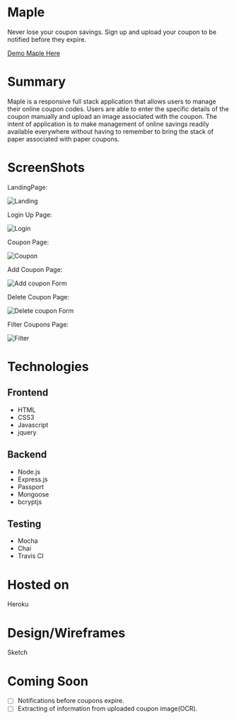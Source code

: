 # Maple
  Never lose your coupon savings. Sign up and upload your coupon to be notified before they expire.

  [Demo Maple Here](https://maple-coupon-app.herokuapp.com/)

# Summary
  Maple is a responsive full stack application that allows users to manage their online coupon codes. Users are able to enter the specific details of the coupon manually and upload an image associated with the coupon. The intent of application is to make management of online savings readily available everywhere without having to remember to bring the stack of paper associated with paper coupons.


# ScreenShots

LandingPage:

![Landing](public/images/maple-app-landing-page.png)

Login Up Page:

![Login](public/images/maple-app-login-page.png)

Coupon Page:

![Coupon](public/images/maple-app-coupons-page.png)

Add Coupon Page:

![Add coupon Form](public/images/maple-app-add-form-page.png)

Delete Coupon Page:

![Delete coupon Form](public/images/maple-app-delete-page.png)

Filter Coupons Page:

![Filter](public/images/maple-app-filter-page.png)


# Technologies

## Frontend
  * HTML
  * CSS3
  * Javascript
  * jquery

## Backend
  * Node.js
  * Express.js
  * Passport
  * Mongoose
  * bcryptjs

## Testing
  * Mocha
  * Chai
  * Travis CI

# Hosted on
  Heroku

# Design/Wireframes
  Sketch

# Coming Soon
  - [ ] Notifications before coupons expire.
  - [ ] Extracting of information from uploaded coupon image(OCR).
